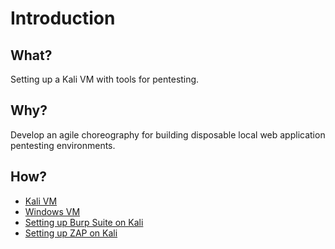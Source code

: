 # Introduction

## What?

Setting up a Kali VM with tools for pentesting.

## Why?

Develop an agile choreography for building disposable local web application pentesting environments.

## How?

* [Kali VM](red-iac:docs/lab/kali)
* [Windows VM](red-iac:docs/lab/windows)
* [Setting up Burp Suite on Kali](red-iac:docs/lab/burp)
* [Setting up ZAP on Kali](red-iac:docs/lab/zap)

